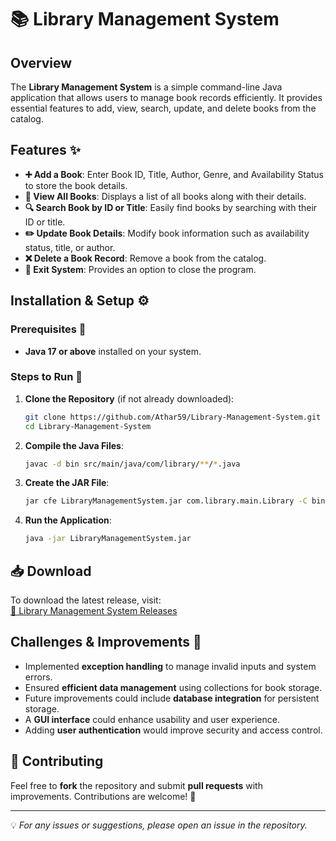 # 📚 Library Management System

## Overview

The **Library Management System** is a simple command-line Java application that allows users to manage book records efficiently. It provides essential features to add, view, search, update, and delete books from the catalog.

## Features ✨

- **➕ Add a Book**: Enter Book ID, Title, Author, Genre, and Availability Status to store the book details.
- **📖 View All Books**: Displays a list of all books along with their details.
- **🔍 Search Book by ID or Title**: Easily find books by searching with their ID or title.
- **✏️ Update Book Details**: Modify book information such as availability status, title, or author.
- **❌ Delete a Book Record**: Remove a book from the catalog.
- **🚪 Exit System**: Provides an option to close the program.

## Installation & Setup ⚙️

### Prerequisites 📌

- **Java 17 or above** installed on your system.

### Steps to Run 🚀

1. **Clone the Repository** (if not already downloaded):

   ```sh
   git clone https://github.com/Athar59/Library-Management-System.git
   cd Library-Management-System
   ```

2. **Compile the Java Files**:

   ```sh
   javac -d bin src/main/java/com/library/**/*.java
   ```

3. **Create the JAR File**:

   ```sh
   jar cfe LibraryManagementSystem.jar com.library.main.Library -C bin .
   ```

4. **Run the Application**:

   ```sh
   java -jar LibraryManagementSystem.jar
   ```

## 📥 Download

To download the latest release, visit:\
[📌 Library Management System Releases](https://github.com/Athar59/Library-Management-System/releases)

## Challenges & Improvements 🚀

- Implemented **exception handling** to manage invalid inputs and system errors.
- Ensured **efficient data management** using collections for book storage.
- Future improvements could include **database integration** for persistent storage.
- A **GUI interface** could enhance usability and user experience.
- Adding **user authentication** would improve security and access control.

## 🤝 Contributing

Feel free to **fork** the repository and submit **pull requests** with improvements. Contributions are welcome! 🎉

---

💡 *For any issues or suggestions, please open an issue in the repository.*

